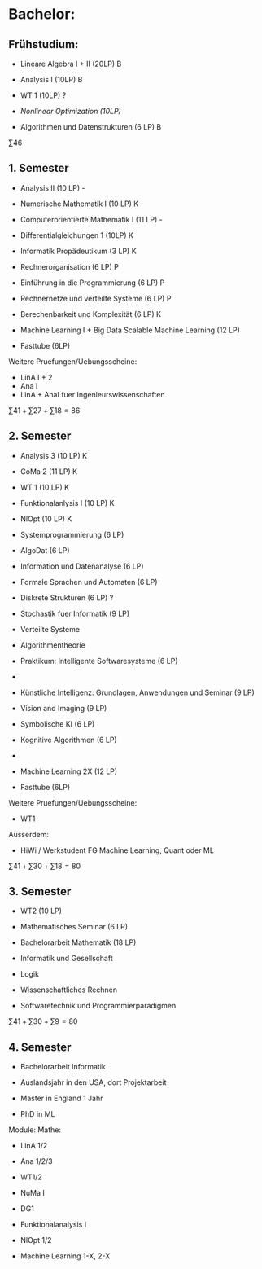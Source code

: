 # Bachelor:
## Frühstudium:
- Lineare Algebra I + II (20LP) B
- Analysis I (10LP) B
- WT 1 (10LP) ?
- *Nonlinear Optimization (10LP)*

- Algorithmen und Datenstrukturen (6 LP) B

$\sum 46$
## 1. Semester
- Analysis II (10 LP) -
- Numerische Mathematik I (10 LP) K
- Computerorientierte Mathematik I (11 LP) -
- Differentialgleichungen 1 (10LP) K

- Informatik Propädeutikum (3 LP) K
- Rechnerorganisation (6 LP) P
- Einführung in die Programmierung (6 LP) P
- Rechnernetze und verteilte Systeme (6 LP) P
- Berechenbarkeit und Komplexität (6 LP) K

- Machine Learning I + Big Data Scalable Machine Learning (12 LP) 
- Fasttube (6LP) 

Weitere Pruefungen/Uebungsscheine:
- LinA I + 2 
- Ana I
- LinA + AnaI fuer Ingenieurswissenschaften

$\sum 41 + \sum 27 + \sum 18 = 86$
## 2. Semester
- Analysis 3 (10 LP) K
- CoMa 2 (11 LP) K
- WT 1 (10 LP) K
- Funktionalanlysis I (10 LP) K
- NlOpt (10 LP) K

- Systemprogrammierung (6 LP)
- AlgoDat (6 LP)
- Information und Datenanalyse (6 LP)
- Formale Sprachen und Automaten (6 LP)
- Diskrete Strukturen (6 LP) ?
- Stochastik fuer Informatik (9 LP)
- Verteilte Systeme
- Algorithmentheorie
- Praktikum: Intelligente Softwaresysteme (6 LP)
- 

- Künstliche Intelligenz: Grundlagen, Anwendungen und Seminar (9 LP)
- Vision and Imaging (9 LP)
- Symbolische KI (6 LP)
- Kognitive Algorithmen (6 LP)
- 

- Machine Learning 2X (12 LP)
- Fasttube (6LP)

Weitere Pruefungen/Uebungsscheine:
- WT1

Ausserdem:
- HiWi / Werkstudent FG Machine Learning, Quant oder ML

$\sum 41 + \sum 30 + \sum 18 = 80$

## 3. Semester
- WT2 (10 LP)
- Mathematisches Seminar (6 LP)
- Bachelorarbeit Mathematik (18 LP)


- Informatik und Gesellschaft
- Logik
- Wissenschaftliches Rechnen
- Softwaretechnik und Programmierparadigmen

$\sum 41 + \sum 30 + \sum 9 = 80$

## 4. Semester
- Bachelorarbeit Informatik




- Auslandsjahr in den USA, dort Projektarbeit
- Master in England 1 Jahr
- PhD in ML 


Module:
Mathe:
- LinA 1/2
- Ana 1/2/3
- WT1/2
- NuMa I
- DG1
- Funktionalanalysis I
- NlOpt 1/2

- Machine Learning 1-X, 2-X